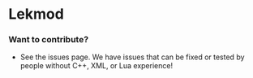 # Lekmod





### Want to contribute?
* See the issues page. We have issues that can be fixed or tested by people without C++, XML, or Lua experience!









